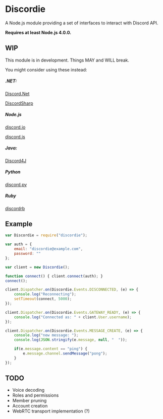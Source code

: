 # Discordie

A Node.js module providing a set of interfaces to interact with Discord API.

**Requires at least Node.js 4.0.0.**

## WIP

This module is in development. Things MAY and WILL break.

You might consider using these instead:

##### .NET:
[Discord.Net](https://github.com/RogueException/Discord.Net)

[DiscordSharp](https://github.com/Luigifan/DiscordSharp)

##### Node.js
[discord.io](https://github.com/izy521/node-discord)

[discord.js](https://github.com/hydrabolt/discord.js)

##### Java:
[Discord4J](https://github.com/nerd/Discord4J)

##### Python
[discord.py](https://github.com/Rapptz/discord.py)

##### Ruby
[discordrb](https://github.com/meew0/discordrb)


## Example

```js
var Discordie = require("discordie");

var auth = {
	email: "discordie@example.com",
	password: ""
};

var client = new Discordie();

function connect() { client.connect(auth); }
connect();

client.Dispatcher.on(Discordie.Events.DISCONNECTED, (e) => {
	console.log("Reconnecting");
	setTimeout(connect, 5000);
});

client.Dispatcher.on(Discordie.Events.GATEWAY_READY, (e) => {
	console.log("Connected as: " + client.User.username);
});

client.Dispatcher.on(Discordie.Events.MESSAGE_CREATE, (e) => {
	console.log("new message: ");
	console.log(JSON.stringify(e.message, null, "  "));

	if(e.message.content == "ping") {
		e.message.channel.sendMessage("pong");
	}
});
```

## TODO

* Voice decoding
* Roles and permissions
* Member pruning
* Account creation
* WebRTC transport implementation (?)
